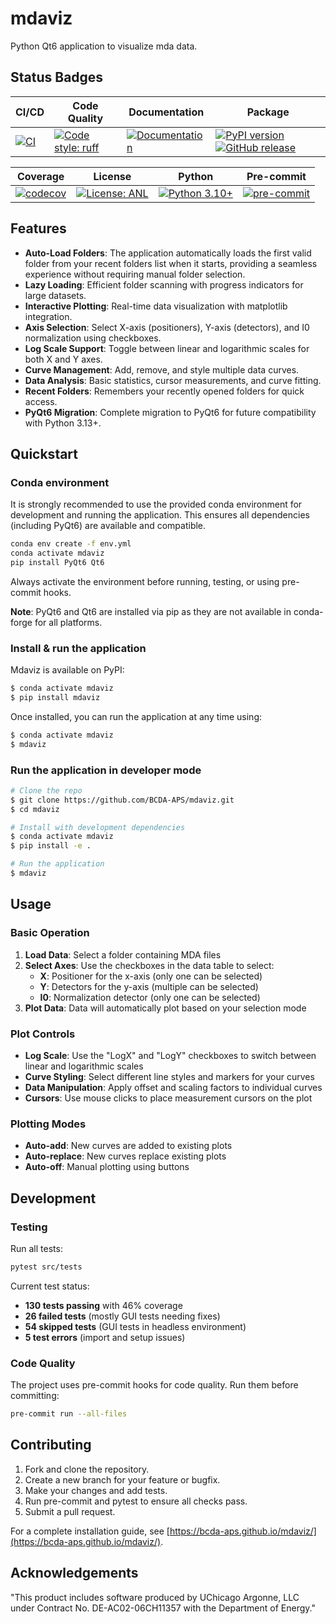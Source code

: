# mdaviz

Python Qt6 application to visualize mda data.

## Status Badges

CI/CD | Code Quality | Documentation | Package
--- | --- | --- | ---
[![CI](https://github.com/BCDA-APS/mdaviz/workflows/CI/badge.svg)](https://github.com/BCDA-APS/mdaviz/actions/workflows/ci.yml) | [![Code style: ruff](https://img.shields.io/badge/code%20style-ruff-000000.svg)](https://github.com/astral-sh/ruff) | [![Documentation](https://img.shields.io/badge/docs-GitHub%20Pages-blue.svg)](https://bcda-aps.github.io/mdaviz/) | [![PyPI version](https://badge.fury.io/py/mdaviz.svg?cache=1)](https://badge.fury.io/py/mdaviz) [![GitHub release](https://img.shields.io/github/release/BCDA-APS/mdaviz.svg)](https://github.com/BCDA-APS/mdaviz/releases)

Coverage | License | Python | Pre-commit
--- | --- | --- | ---
[![codecov](https://codecov.io/gh/BCDA-APS/mdaviz/branch/main/graph/badge.svg)](https://codecov.io/gh/BCDA-APS/mdaviz) | [![License: ANL](https://img.shields.io/badge/License-ANL-brightgreen.svg)](LICENSE.txt) | [![Python 3.10+](https://img.shields.io/badge/python-3.10+-blue.svg)](https://www.python.org/downloads/) | [![pre-commit](https://img.shields.io/badge/pre--commit-enabled-brightgreen?logo=pre-commit&logoColor=white)](https://github.com/pre-commit/pre-commit)

## Features

- **Auto-Load Folders**: The application automatically loads the first valid folder from your recent folders list when it starts, providing a seamless experience without requiring manual folder selection.
- **Lazy Loading**: Efficient folder scanning with progress indicators for large datasets.
- **Interactive Plotting**: Real-time data visualization with matplotlib integration.
- **Axis Selection**: Select X-axis (positioners), Y-axis (detectors), and I0 normalization using checkboxes.
- **Log Scale Support**: Toggle between linear and logarithmic scales for both X and Y axes.
- **Curve Management**: Add, remove, and style multiple data curves.
- **Data Analysis**: Basic statistics, cursor measurements, and curve fitting.
- **Recent Folders**: Remembers your recently opened folders for quick access.
- **PyQt6 Migration**: Complete migration to PyQt6 for future compatibility with Python 3.13+.

## Quickstart

### Conda environment
It is strongly recommended to use the provided conda environment for development and running the application. This ensures all dependencies (including PyQt6) are available and compatible.

```bash
conda env create -f env.yml
conda activate mdaviz
pip install PyQt6 Qt6
```

Always activate the environment before running, testing, or using pre-commit hooks.

**Note**: PyQt6 and Qt6 are installed via pip as they are not available in conda-forge for all platforms.

### Install & run the application

Mdaviz is available on PyPI:
```bash
$ conda activate mdaviz
$ pip install mdaviz
```

Once installed, you can run the application at any time using:
```bash
$ conda activate mdaviz
$ mdaviz
```

### Run the application in developer mode

```bash
# Clone the repo
$ git clone https://github.com/BCDA-APS/mdaviz.git
$ cd mdaviz

# Install with development dependencies
$ conda activate mdaviz
$ pip install -e .

# Run the application
$ mdaviz
```

## Usage

### Basic Operation

1. **Load Data**: Select a folder containing MDA files
2. **Select Axes**: Use the checkboxes in the data table to select:
   - **X**: Positioner for the x-axis (only one can be selected)
   - **Y**: Detectors for the y-axis (multiple can be selected)
   - **I0**: Normalization detector (only one can be selected)
3. **Plot Data**: Data will automatically plot based on your selection mode

### Plot Controls

- **Log Scale**: Use the "LogX" and "LogY" checkboxes to switch between linear and logarithmic scales
- **Curve Styling**: Select different line styles and markers for your curves
- **Data Manipulation**: Apply offset and scaling factors to individual curves
- **Cursors**: Use mouse clicks to place measurement cursors on the plot

### Plotting Modes

- **Auto-add**: New curves are added to existing plots
- **Auto-replace**: New curves replace existing plots
- **Auto-off**: Manual plotting using buttons

## Development

### Testing

Run all tests:
```bash
pytest src/tests
```

Current test status:
- **130 tests passing** with 46% coverage
- **26 failed tests** (mostly GUI tests needing fixes)
- **54 skipped tests** (GUI tests in headless environment)
- **5 test errors** (import and setup issues)

### Code Quality

The project uses pre-commit hooks for code quality. Run them before committing:
```bash
pre-commit run --all-files
```

## Contributing

1. Fork and clone the repository.
2. Create a new branch for your feature or bugfix.
3. Make your changes and add tests.
4. Run pre-commit and pytest to ensure all checks pass.
5. Submit a pull request.

For a complete installation guide, see [https://bcda-aps.github.io/mdaviz/](https://bcda-aps.github.io/mdaviz/).

## Acknowledgements

"This product includes software produced by UChicago Argonne, LLC
under Contract No. DE-AC02-06CH11357 with the Department of Energy."
